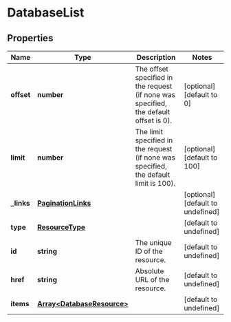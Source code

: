 # DatabaseList

## Properties
| Name | Type | Description | Notes |
| ------------ | ------------- | ------------- | ------------- |
| **offset** | **number** | The offset specified in the request (if none was specified, the default offset is 0).  | [optional] [default to 0] |
| **limit** | **number** | The limit specified in the request (if none was specified, the default limit is 100).  | [optional] [default to 100] |
| **_links** | [**PaginationLinks**](PaginationLinks.md) |  | [optional] [default to undefined] |
| **type** | [**ResourceType**](ResourceType.md) |  | [default to undefined] |
| **id** | **string** | The unique ID of the resource. | [default to undefined] |
| **href** | **string** | Absolute URL of the resource. | [default to undefined] |
| **items** | [**Array&lt;DatabaseResource&gt;**](DatabaseResource.md) |  | [default to undefined] |



